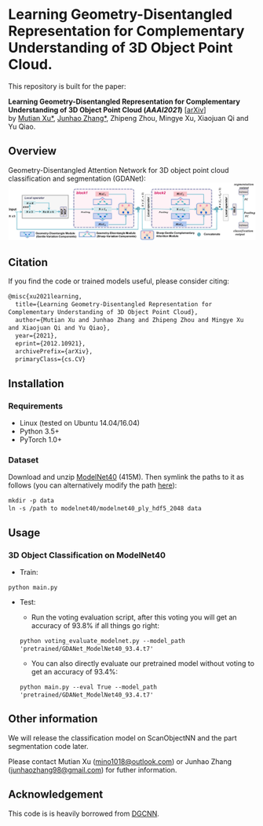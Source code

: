# Learning Geometry-Disentangled Representation for Complementary Understanding of 3D Object Point Cloud. 
This repository is built for the paper:

__Learning Geometry-Disentangled Representation for Complementary Understanding of 3D Object Point Cloud (_AAAI2021_)__ [[arXiv](https://arxiv.org/abs/2012.10921)]
<br>
by [Mutian Xu*](https://mutianxu.github.io/), [Junhao Zhang*](https://junhaozhang98.github.io/), Zhipeng Zhou, Mingye Xu, Xiaojuan Qi and Yu Qiao.


## Overview
Geometry-Disentangled Attention Network for 3D object point cloud classification and segmentation (GDANet):
<img src = './imgs/GDANet.jpg' width = 800>

## Citation
If you find the code or trained models useful, please consider citing:

    @misc{xu2021learning,
      title={Learning Geometry-Disentangled Representation for Complementary Understanding of 3D Object Point Cloud}, 
      author={Mutian Xu and Junhao Zhang and Zhipeng Zhou and Mingye Xu and Xiaojuan Qi and Yu Qiao},
      year={2021},
      eprint={2012.10921},
      archivePrefix={arXiv},
      primaryClass={cs.CV}


## Installation


### Requirements
* Linux (tested on Ubuntu 14.04/16.04)
* Python 3.5+
* PyTorch 1.0+

### Dataset
Download and unzip [ModelNet40](https://shapenet.cs.stanford.edu/media/modelnet40_ply_hdf5_2048.zip) (415M). Then symlink the paths to it as follows (you can alternatively modify the path [here](https://github.com/mutianxu/GDANet/blob/main/data_util.py#L10)):
``` 
mkdir -p data
ln -s /path to modelnet40/modelnet40_ply_hdf5_2048 data
``` 

## Usage

### 3D Object Classification on ModelNet40
* Train:
``` 
python main.py 
```
* Test:
    * Run the voting evaluation script, after this voting you will get an accuracy of 93.8% if all things go right:
    ```
    python voting_evaluate_modelnet.py --model_path 'pretrained/GDANet_ModelNet40_93.4.t7'
    ```
    
    * You can also directly evaluate our pretrained model without voting to get an accuracy of 93.4%:
    ```
    python main.py --eval True --model_path 'pretrained/GDANet_ModelNet40_93.4.t7'
    ```

## Other information
We will release the classification model on ScanObjectNN and the part segmentation code later. 

Please contact Mutian Xu (mino1018@outlook.com) or Junhao Zhang (junhaozhang98@gmail.com) for futher information.

## Acknowledgement
This code is is heavily borrowed from [DGCNN](https://github.com/WangYueFt/dgcnn).  